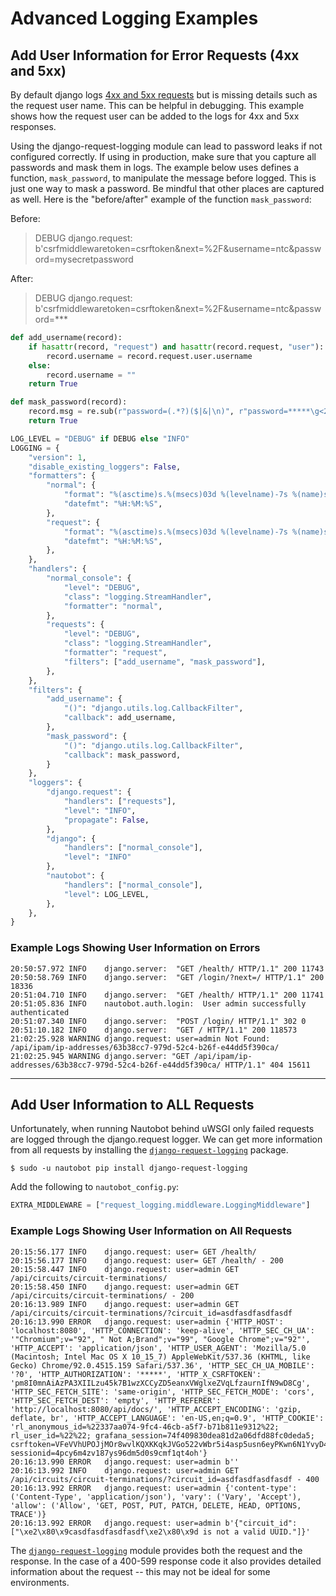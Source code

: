 # Advanced Logging Examples

## Add User Information for Error Requests (4xx and 5xx)

By default django logs [4xx and 5xx requests](https://docs.djangoproject.com/en/3.2/topics/logging/#django-request)
but is missing details such as the request user name.  This can be helpful in debugging. This example
shows how the request user can be added to the logs for 4xx and 5xx responses.

Using the django-request-logging module can lead to password leaks if not configured correctly. If using in production, make sure that you capture all passwords and mask them in logs. The example below uses defines a function, `mask_password`, to manipulate the message before logged. This is just one way to mask a password. Be mindful that other places are captured as well. Here is the "before/after" example of the function `mask_password`:

Before:

> DEBUG django.request: b'csrfmiddlewaretoken=csrftoken&next=%2F&username=ntc&password=mysecretpassword

After:

> DEBUG django.request: b'csrfmiddlewaretoken=csrftoken&next=%2F&username=ntc&password=***

```python
def add_username(record):
    if hasattr(record, "request") and hasattr(record.request, "user"):
        record.username = record.request.user.username
    else:
        record.username = ""
    return True

def mask_password(record):
    record.msg = re.sub(r"password=(.*?)($|&|\n)", r"password=*****\g<2>", record.msg)
    return True

LOG_LEVEL = "DEBUG" if DEBUG else "INFO"
LOGGING = {
    "version": 1,
    "disable_existing_loggers": False,
    "formatters": {
        "normal": {
            "format": "%(asctime)s.%(msecs)03d %(levelname)-7s %(name)s: %(message)s",
            "datefmt": "%H:%M:%S",
        },
        "request": {
            "format": "%(asctime)s.%(msecs)03d %(levelname)-7s %(name)s: user=%(username)s %(message)s",
            "datefmt": "%H:%M:%S",
        },
    },
    "handlers": {
        "normal_console": {
            "level": "DEBUG",
            "class": "logging.StreamHandler",
            "formatter": "normal",
        },
        "requests": {
            "level": "DEBUG",
            "class": "logging.StreamHandler",
            "formatter": "request",
            "filters": ["add_username", "mask_password"],
        },
    },
    "filters": {
        "add_username": {
            "()": "django.utils.log.CallbackFilter",
            "callback": add_username,
        },
        "mask_password": {
            "()": "django.utils.log.CallbackFilter",
            "callback": mask_password,
        }
    },
    "loggers": {
        "django.request": {
            "handlers": ["requests"],
            "level": "INFO",
            "propagate": False,
        },
        "django": {
            "handlers": ["normal_console"],
            "level": "INFO"
        },
        "nautobot": {
            "handlers": ["normal_console"],
            "level": LOG_LEVEL,
        },
    },
}
```

### Example Logs Showing User Information on Errors

```no-highlight
20:50:57.972 INFO    django.server:  "GET /health/ HTTP/1.1" 200 11743
20:50:58.769 INFO    django.server:  "GET /login/?next=/ HTTP/1.1" 200 18336
20:51:04.710 INFO    django.server:  "GET /health/ HTTP/1.1" 200 11741
20:51:05.836 INFO    nautobot.auth.login:  User admin successfully authenticated
20:51:07.340 INFO    django.server:  "POST /login/ HTTP/1.1" 302 0
20:51:10.182 INFO    django.server:  "GET / HTTP/1.1" 200 118573
21:02:25.928 WARNING django.request: user=admin Not Found: /api/ipam/ip-addresses/63b38cc7-979d-52c4-b26f-e44dd5f390ca/
21:02:25.945 WARNING django.server: "GET /api/ipam/ip-addresses/63b38cc7-979d-52c4-b26f-e44dd5f390ca/ HTTP/1.1" 404 15611
```

---

## Add User Information to ALL Requests

Unfortunately, when running Nautobot behind uWSGI only failed requests are logged through the django.request logger.  We can get more information
from all requests by installing the [`django-request-logging`]((https://github.com/Rhumbix/django-request-logging)) package.

```no-highlight
$ sudo -u nautobot pip install django-request-logging
```

Add the following to `nautobot_config.py`:

```python
EXTRA_MIDDLEWARE = ["request_logging.middleware.LoggingMiddleware"]
```

### Example Logs Showing User Information on All Requests

```no-highlight
20:15:56.177 INFO    django.request: user= GET /health/
20:15:56.177 INFO    django.request: user= GET /health/ - 200
20:15:58.447 INFO    django.request: user=admin GET /api/circuits/circuit-terminations/
20:15:58.450 INFO    django.request: user=admin GET /api/circuits/circuit-terminations/ - 200
20:16:13.989 INFO    django.request: user=admin GET /api/circuits/circuit-terminations/?circuit_id=asdfasdfasdfasdf
20:16:13.990 ERROR   django.request: user=admin {'HTTP_HOST': 'localhost:8080', 'HTTP_CONNECTION': 'keep-alive', 'HTTP_SEC_CH_UA': '"Chromium";v="92", " Not A;Brand";v="99", "Google Chrome";v="92"', 'HTTP_ACCEPT': 'application/json', 'HTTP_USER_AGENT': 'Mozilla/5.0 (Macintosh; Intel Mac OS X 10_15_7) AppleWebKit/537.36 (KHTML, like Gecko) Chrome/92.0.4515.159 Safari/537.36', 'HTTP_SEC_CH_UA_MOBILE': '?0', 'HTTP_AUTHORIZATION': '*****', 'HTTP_X_CSRFTOKEN': 'pm8I0mnAiAzPA3XIILzu45k7B1wzXCCyZD5eanxVWglxeZVqLfzaurnIfN9wD8Cg', 'HTTP_SEC_FETCH_SITE': 'same-origin', 'HTTP_SEC_FETCH_MODE': 'cors', 'HTTP_SEC_FETCH_DEST': 'empty', 'HTTP_REFERER': 'http://localhost:8080/api/docs/', 'HTTP_ACCEPT_ENCODING': 'gzip, deflate, br', 'HTTP_ACCEPT_LANGUAGE': 'en-US,en;q=0.9', 'HTTP_COOKIE': 'rl_anonymous_id=%22337aa074-9fc4-46cb-a5f7-b71b811e9312%22; rl_user_id=%22%22; grafana_session=74f409830dea81d2a06dfd88fc0deda5; csrftoken=VFeVVhUPOJjMOr8wvlKQXKKqkJVGo522vWbr5i4asp5usn6eyPKwn6N1YvyD4B2K; sessionid=4pcy6m4zv187ys96dm5d0s9cmf1qt4oh'}
20:16:13.990 ERROR   django.request: user=admin b''
20:16:13.992 INFO    django.request: user=admin GET /api/circuits/circuit-terminations/?circuit_id=asdfasdfasdfasdf - 400
20:16:13.992 ERROR   django.request: user=admin {'content-type': ('Content-Type', 'application/json'), 'vary': ('Vary', 'Accept'), 'allow': ('Allow', 'GET, POST, PUT, PATCH, DELETE, HEAD, OPTIONS, TRACE')}
20:16:13.992 ERROR   django.request: user=admin b'{"circuit_id":["\xe2\x80\x9casdfasdfasdfasdf\xe2\x80\x9d is not a valid UUID."]}'
```

The [`django-request-logging`](https://github.com/Rhumbix/django-request-logging) module provides both the request and the response. In the case of a 400-599 response code it also provides detailed information about the request -- this may not be ideal for some environments.
